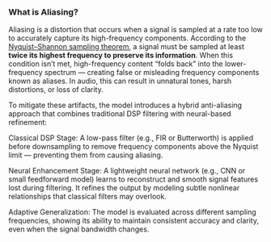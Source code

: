 ### What is Aliasing?

Aliasing is a distortion that occurs when a signal is sampled at a rate too low to accurately capture its high-frequency components.
According to the [Nyquist–Shannon sampling theorem](https://en.wikipedia.org/wiki/Nyquist–Shannon_sampling_theorem), a signal must be sampled at least **twice its highest frequency to preserve its information**.
When this condition isn’t met, high-frequency content “folds back” into the lower-frequency spectrum — creating false or misleading frequency components known as aliases.
In audio, this can result in unnatural tones, harsh distortions, or loss of clarity.

To mitigate these artifacts, the model introduces a hybrid anti-aliasing approach that combines traditional DSP filtering with neural-based refinement:

Classical DSP Stage:
A low-pass filter (e.g., FIR or Butterworth) is applied before downsampling to remove frequency components above the Nyquist limit — preventing them from causing aliasing.

Neural Enhancement Stage:
A lightweight neural network (e.g., CNN or small feedforward model) learns to reconstruct and smooth signal features lost during filtering.
It refines the output by modeling subtle nonlinear relationships that classical filters may overlook.

Adaptive Generalization:
The model is evaluated across different sampling frequencies, showing its ability to maintain consistent accuracy and clarity, even when the signal bandwidth changes.